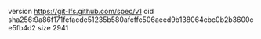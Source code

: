 version https://git-lfs.github.com/spec/v1
oid sha256:9a86f171fefacde51235b580afcffc506aeed9b138064cbc0b2b3600ce5fb4d2
size 2941
